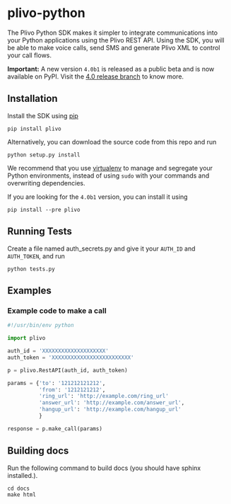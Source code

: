 # plivo-python
The Plivo Python SDK makes it simpler to integrate communications into your Python applications using the Plivo REST API. Using the SDK, you will be able to make voice calls, send SMS and generate Plivo XML to control your call flows.

**Important:** A new version `4.0b1` is released as a public beta and is now available on PyPI. Visit the [4.0 release branch](https://github.com/plivo/plivo-python/tree/4.0) to know more.

## Installation
Install the SDK using [pip](http://www.pip-installer.org/en/latest/)

    pip install plivo

Alternatively, you can download the source code from this repo and run

    python setup.py install

We recommend that you use [virtualenv](https://virtualenv.pypa.io/en/stable/) to manage and segregate your Python environments, instead of using `sudo` with your commands and overwriting dependencies.

If you are looking for the `4.0b1` version, you can install it using

    pip install --pre plivo

## Running Tests
Create a file named auth_secrets.py and give it your `AUTH_ID` and `AUTH_TOKEN`, and run

    python tests.py

## Examples

### Example code to make a call

```python
#!/usr/bin/env python

import plivo

auth_id = 'XXXXXXXXXXXXXXXXXXXX'
auth_token = 'XXXXXXXXXXXXXXXXXXXXXXXXX'

p = plivo.RestAPI(auth_id, auth_token)

params = {'to': '121212121212',
          'from': '1212121212',
          'ring_url': 'http://example.com/ring_url'
          'answer_url': 'http://example.com/answer_url',
          'hangup_url': 'http://example.com/hangup_url'
          }

response = p.make_call(params)

```

## Building docs
Run the following command to build docs (you should have sphinx installed.).

    cd docs
    make html
